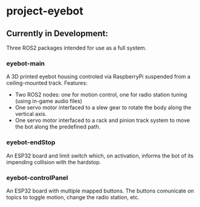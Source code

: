 # project-eyebot
## Currently in Development: 
Three ROS2 packages intended for use as a full system. 

### eyebot-main
A 3D printed eyebot housing controled via RaspberryPi suspended from a ceiling-mounted track. 
Features:
- Two ROS2 nodes: one for motion control, one for radio station tuning (using in-game audio files)
- One servo motor interfaced to a slew gear to rotate the body along the vertical axis.
- One servo motor interfaced to a rack and pinion track system to move the bot along the predefined path.

### eyebot-endStop
An ESP32 board and limit switch which, on activation, informs the bot of its impending collision with the hardstop. 

### eyebot-controlPanel
An ESP32 board with multiple mapped buttons. The buttons comunicate on topics to toggle motion, change the radio station, etc.

